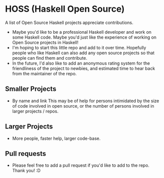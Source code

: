 # HOSS (Haskell Open Source)
A list of Open Source Haskell projects appreciate contributions.

- Maybe you'd like to be a professional Haskell developer and work on some Haskell code. Maybe you'd just like the experience
  of working on Open Source projects in Haskell!
- I'm hoping to start this little repo and add to it over time. Hopefully people who like Haskell
  can also add any open source projects so that people can find them and contribute.
- In the future, I'd also like to add an anonymous rating system for the friendliness of the project
  to newbies, and estimated time to hear back from the maintainer of the repo.

## Smaller Projects
- By name and link This may be of help for persons intimidated by the size of code involved in open source, or
  the number of persons involved in larger projects / repos.

## Larger Projects
- More people, faster help, larger code-base.

## Pull requests
- Please feel free to add a pull request if you'd like to add to the repo. Thank you! :D

